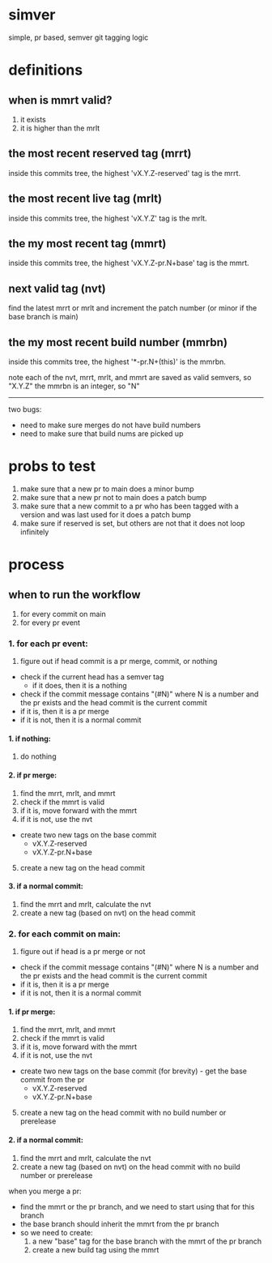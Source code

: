 # simver
simple, pr based, semver git tagging logic


# definitions

## when is mmrt valid?
1. it exists
2. it is higher than the mrlt


## the most recent reserved tag (mrrt)

inside this commits tree, the highest 'vX.Y.Z-reserved' tag is the mrrt.


## the most recent live tag (mrlt)

inside this commits tree, the highest 'vX.Y.Z' tag is the mrlt.

## the my most recent tag (mmrt)

inside this commits tree, the highest 'vX.Y.Z-pr.N+base' tag is the mmrt.

## next valid tag (nvt)

find the latest mrrt or mrlt and increment the patch number (or minor if the base branch is main)

## the my most recent build number (mmrbn)

inside this commits tree, the highest '*-pr.N+(this)' is the mmrbn.

note each of the nvt, mrrt, mrlt, and mmrt are saved as valid semvers, so "X.Y.Z"
the mmrbn is an integer, so "N"

------------

two bugs:
- need to make sure merges do not have build numbers
- need to make sure that build nums are picked up

# probs to test
1. make sure that a new pr to main does a minor bump
2. make sure that a new pr not to main does a patch bump
3. make sure that a new commit to a pr who has been tagged with a version and was last used for it does a patch bump
1. make sure if reserved is set, but others are not that it does not loop infinitely


# process

## when to run the workflow
1. for every commit on main
2. for every pr event

### 1. for each pr event:
1. figure out if head commit is a pr merge, commit, or nothing
 - check if the current head has a semver tag
    - if it does, then it is a nothing
 - check if the commit message contains "(#N)" where N is a number and the pr exists and the head commit is the current commit
 - if it is, then it is a pr merge
 - if it is not, then it is a normal commit

#### 1. if nothing:
1. do nothing

#### 2. if pr merge:
1. find the mrrt, mrlt, and mmrt
2. check if the mmrt is valid
3. if it is, move forward with the mmrt
4. if it is not, use the nvt
 - create two new tags on the base commit
    - vX.Y.Z-reserved
    - vX.Y.Z-pr.N+base
5. create a new tag on the head commit

#### 3. if a normal commit:
1. find the mrrt and mrlt, calculate the nvt
2. create a new tag (based on nvt) on the head commit

### 2. for each commit on main:
1. figure out if head is a pr merge or not
 - check if the commit message contains "(#N)" where N is a number and the pr exists and the head commit is the current commit
 - if it is, then it is a pr merge
 - if it is not, then it is a normal commit

#### 1. if pr merge:
1. find the mrrt, mrlt, and mmrt
2. check if the mmrt is valid
3. if it is, move forward with the mmrt
4. if it is not, use the nvt
 - create two new tags on the base commit (for brevity) - get the base commit from the pr
    - vX.Y.Z-reserved
    - vX.Y.Z-pr.N+base
5. create a new tag on the head commit with no build number or prerelease

#### 2. if a normal commit:
1. find the mrrt and mrlt, calculate the nvt
2. create a new tag (based on nvt) on the head commit with no build number or prerelease

when you merge a pr:
- find the mmrt or the pr branch, and we need to start using that for this branch
- the base branch should inherit the mmrt from the pr branch
- so we need to create:
	1. a new "base" tag for the base branch with the mmrt of the pr branch
	2. create a new build tag using the mmrt

